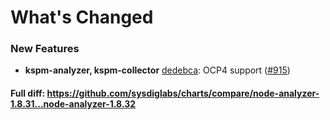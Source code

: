 # What's Changed

### New Features
- **kspm-analyzer, kspm-collector** [dedebca](https://github.com/sysdiglabs/charts/commit/dedebca2a44e00828d80379c00cafbb50d90db8d): OCP4 support ([#915](https://github.com/sysdiglabs/charts/issues/915))

#### Full diff: https://github.com/sysdiglabs/charts/compare/node-analyzer-1.8.31...node-analyzer-1.8.32
